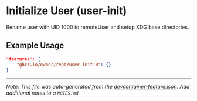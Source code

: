 # Initialize User (user-init)

Rename user with UID 1000 to remoteUser and setup XDG base directories.

## Example Usage

```json
"features": {
    "ghcr.io/owner/repo/user-init:0": {}
}
```

---

_Note: This file was auto-generated from the [devcontainer-feature.json](https://github.com/owner/repo/blob/main/.devcontainer/features/src/user-init/devcontainer-feature.json). Add additional notes to a `NOTES.md`._
